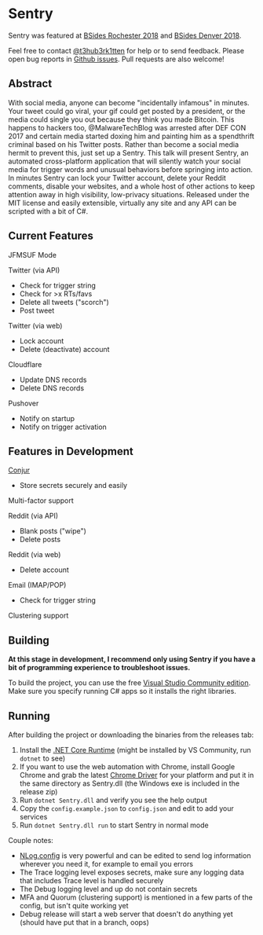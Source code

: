 Sentry
======

Sentry was featured at [BSides Rochester 2018](https://www.bsidesroc.com/schedule/) and [BSides Denver 2018](https://www.bsidesden.org/).

Feel free to contact [@t3hub3rk1tten](https://twitter.com/t3hub3rk1tten) for help or to send feedback. Please open bug reports in [Github issues](https://github.com/T3hUb3rK1tten/Sentry/issues). Pull requests are also welcome!

Abstract
--------
With social media, anyone can become "incidentally infamous" in minutes. Your tweet could go viral, your gif could get posted by a president, or the media could single you out because they think you made Bitcoin. This happens to hackers too, @MalwareTechBlog was arrested after DEF CON 2017 and certain media started doxing him and painting him as a spendthrift criminal based on his Twitter posts. Rather than become a social media hermit to prevent this, just set up a Sentry. This talk will present Sentry, an automated cross-platform application that will silently watch your social media for trigger words and unusual behaviors before springing into action. In minutes Sentry can lock your Twitter account, delete your Reddit comments, disable your websites, and a whole host of other actions to keep attention away in high visibility, low-privacy situations. Released under the MIT license and easily extensible, virtually any site and any API can be scripted with a bit of C#.

Current Features
-------
JFMSUF Mode

Twitter (via API)
- Check for trigger string
- Check for >x RTs/favs
- Delete all tweets ("scorch")
- Post tweet

Twitter (via web)  
- Lock account
- Delete (deactivate) account

Cloudflare  
- Update DNS records
- Delete DNS records

Pushover  
- Notify on startup
- Notify on trigger activation

Features in Development
-------
[Conjur](https://github.com/cyberark/conjur)
- Store secrets securely and easily

Multi-factor support

Reddit (via API)
- Blank posts ("wipe")
- Delete posts

Reddit (via web)
- Delete account

Email (IMAP/POP)
- Check for trigger string

Clustering support

Building
--------
**At this stage in development, I recommend only using Sentry if you have a bit of programming experience to troubleshoot issues.**

To build the project, you can use the free [Visual Studio Community edition](https://www.visualstudio.com/vs/community/). Make sure you specify running C# apps so it installs the right libraries.

Running
-------
After building the project or downloading the binaries from the releases tab:
1. Install the [.NET Core Runtime](https://www.microsoft.com/net/download/Windows/run) (might be installed by VS Community, run `dotnet` to see)
2. If you want to use the web automation with Chrome, install Google Chrome and grab the latest [Chrome Driver](https://sites.google.com/a/chromium.org/chromedriver/downloads) for your platform and put it in the same directory as Sentry.dll (the Windows exe is included in the release zip)
3. Run `dotnet Sentry.dll` and verify you see the help output
4. Copy the `config.example.json` to `config.json` and edit to add your services
5. Run `dotnet Sentry.dll run` to start Sentry in normal mode

Couple notes:
- [NLog.config](https://github.com/nlog/nlog/wiki/Configuration-file) is very powerful and can be edited to send log information wherever you need it, for example to email you errors
- The Trace logging level exposes secrets, make sure any logging data that includes Trace level is handled securely
- The Debug logging level and up do not contain secrets
- MFA and Quorum (clustering support) is mentioned in a few parts of the config, but isn't quite working yet
- Debug release will start a web server that doesn't do anything yet (should have put that in a branch, oops)
